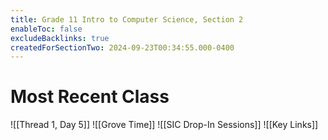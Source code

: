 ```yaml
---
title: Grade 11 Intro to Computer Science, Section 2
enableToc: false
excludeBacklinks: true
createdForSectionTwo: 2024-09-23T00:34:55.000-0400
---
```

# Most Recent Class
![[Thread 1, Day 5]]
![[Grove Time]]
![[SIC Drop-In Sessions]]
![[Key Links]]